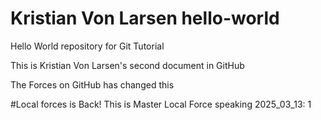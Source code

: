 # Kristian Von Larsen hello-world
Hello World repository for Git Tutorial

This is Kristian Von Larsen's second document in GitHub

The Forces on GitHub has changed this

#Local forces is Back!
This is Master Local Force speaking
2025_03_13: 1
